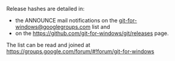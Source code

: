 Release hashes are detailed in:
*  the ANNOUNCE mail notifications on the <git-for-windows@googlegroups.com> list and
*  on the https://github.com/git-for-windows/git/releases page.

The list can be read and joined at https://groups.google.com/forum/#!forum/git-for-windows
